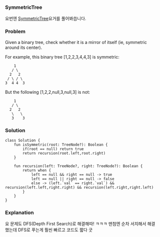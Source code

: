 ### SymmetricTree


요번엔 [SymmetricTree](https://leetcode.com/problems/symmetric-tree/)요거를 풀어봐씁니다.

### Problem


Given a binary tree, check whether it is a mirror of itself (ie, symmetric around its center).

For example, this binary tree [1,2,2,3,4,4,3] is symmetric:

```
    1
   / \
  2   2
 / \ / \
3  4 4  3

```


But the following [1,2,2,null,3,null,3] is not:

```
    1
   / \
  2   2
   \   \
   3    3
 ```
 
### Solution

```
class Solution {
    fun isSymmetric(root: TreeNode?): Boolean {
        if(root == null) return true
        return recursion(root.left,root.right)
    }

    fun recursion(left: TreeNode?, right: TreeNode?): Boolean {
        return when {
            left == null && right == null -> true
            left == null || right == null -> false
            else -> (left.`val` == right.`val`) && recursion(left.left,right.right) && recursion(left.right,right.left)
        }
    }
}
```

### Explanation

요 문제도 DFS(Depth First Search)로 해결해따! ㅋㅋㅋ 맨첨엔 순차 서치해서 해결했는데 DFS로 푸는게 훨씬 빠르고 코드도 짧다 굿
